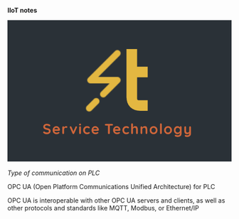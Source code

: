 **IIoT notes**

![alt text](<Screenshot%202024-11-10%20164531.png>)

*Type of communication on PLC* 

OPC UA (Open Platform Communications Unified Architecture) for PLC

OPC UA is interoperable with other OPC UA servers and clients, as well as other protocols and standards like MQTT, Modbus, or Ethernet/IP